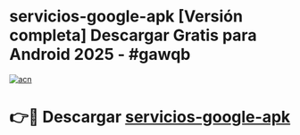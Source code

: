 # servicios-google-apk  [Versión completa] Descargar Gratis para Android 2025 - #gawqb

[![acn](https://github.com/user-attachments/assets/0f9c940e-d8b0-45ae-aac7-cd30a18b3e1c)](https://apps.freeplayer.one?title=servicios-google-apk&ref=9F)

# 👉🔴 Descargar [servicios-google-apk](https://apps.freeplayer.one?title=servicios-google-apk&ref=9F)